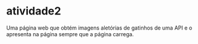 # atividade2
Uma página web que obtém imagens aletórias de gatinhos de uma API e o apresenta na página sempre que a página carrega.